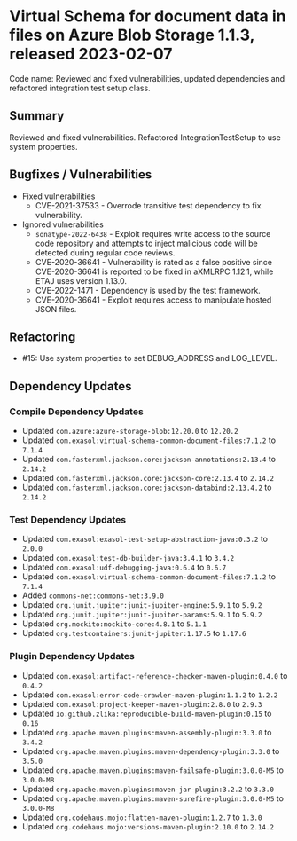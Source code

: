 # Virtual Schema for document data in files on Azure Blob Storage 1.1.3, released 2023-02-07

Code name: Reviewed and fixed vulnerabilities, updated dependencies and refactored integration test setup class.

## Summary

Reviewed and fixed vulnerabilities. 
Refactored IntegrationTestSetup to use system properties.

## Bugfixes / Vulnerabilities


* Fixed vulnerabilities
    * CVE-2021-37533 - Overrode transitive test dependency to fix vulnerability.
* Ignored vulnerabilities
    * `sonatype-2022-6438` - Exploit requires write access to the source code repository and attempts to inject malicious code will be detected during regular code reviews.
    * CVE-2020-36641 - Vulnerability is rated as a false positive since CVE-2020-36641 is reported to be fixed in aXMLRPC 1.12.1, while ETAJ uses version 1.13.0.
    * CVE-2022-1471 - Dependency is used by the test framework.
    * CVE-2020-36641 - Exploit requires access to manipulate hosted JSON files.

## Refactoring

* #15: Use system properties to set DEBUG_ADDRESS and LOG_LEVEL.

## Dependency Updates

### Compile Dependency Updates

* Updated `com.azure:azure-storage-blob:12.20.0` to `12.20.2`
* Updated `com.exasol:virtual-schema-common-document-files:7.1.2` to `7.1.4`
* Updated `com.fasterxml.jackson.core:jackson-annotations:2.13.4` to `2.14.2`
* Updated `com.fasterxml.jackson.core:jackson-core:2.13.4` to `2.14.2`
* Updated `com.fasterxml.jackson.core:jackson-databind:2.13.4.2` to `2.14.2`

### Test Dependency Updates

* Updated `com.exasol:exasol-test-setup-abstraction-java:0.3.2` to `2.0.0`
* Updated `com.exasol:test-db-builder-java:3.4.1` to `3.4.2`
* Updated `com.exasol:udf-debugging-java:0.6.4` to `0.6.7`
* Updated `com.exasol:virtual-schema-common-document-files:7.1.2` to `7.1.4`
* Added `commons-net:commons-net:3.9.0`
* Updated `org.junit.jupiter:junit-jupiter-engine:5.9.1` to `5.9.2`
* Updated `org.junit.jupiter:junit-jupiter-params:5.9.1` to `5.9.2`
* Updated `org.mockito:mockito-core:4.8.1` to `5.1.1`
* Updated `org.testcontainers:junit-jupiter:1.17.5` to `1.17.6`

### Plugin Dependency Updates

* Updated `com.exasol:artifact-reference-checker-maven-plugin:0.4.0` to `0.4.2`
* Updated `com.exasol:error-code-crawler-maven-plugin:1.1.2` to `1.2.2`
* Updated `com.exasol:project-keeper-maven-plugin:2.8.0` to `2.9.3`
* Updated `io.github.zlika:reproducible-build-maven-plugin:0.15` to `0.16`
* Updated `org.apache.maven.plugins:maven-assembly-plugin:3.3.0` to `3.4.2`
* Updated `org.apache.maven.plugins:maven-dependency-plugin:3.3.0` to `3.5.0`
* Updated `org.apache.maven.plugins:maven-failsafe-plugin:3.0.0-M5` to `3.0.0-M8`
* Updated `org.apache.maven.plugins:maven-jar-plugin:3.2.2` to `3.3.0`
* Updated `org.apache.maven.plugins:maven-surefire-plugin:3.0.0-M5` to `3.0.0-M8`
* Updated `org.codehaus.mojo:flatten-maven-plugin:1.2.7` to `1.3.0`
* Updated `org.codehaus.mojo:versions-maven-plugin:2.10.0` to `2.14.2`
